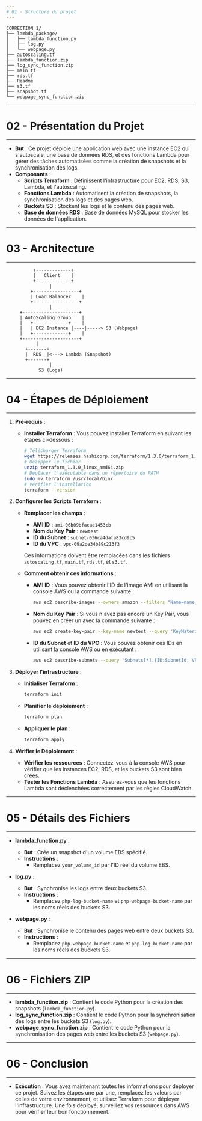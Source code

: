 ```yaml
---
# 01 - Structure du projet
---
```


```
CORRECTION 1/
├── lambda_package/
│   ├── lambda_function.py
│   ├── log.py
│   └── webpage.py
├── autoscaling.tf
├── lambda_function.zip
├── log_sync_function.zip
├── main.tf
├── rds.tf
├── Readme
├── s3.tf
├── snapshot.tf
└── webpage_sync_function.zip
```


---
# 02 - Présentation du Projet
---

   - **But** : Ce projet déploie une application web avec une instance EC2 qui s'autoscale, une base de données RDS, et des fonctions Lambda pour gérer des tâches automatisées comme la création de snapshots et la synchronisation des logs.
   - **Composants** :
     - **Scripts Terraform** : Définissent l'infrastructure pour EC2, RDS, S3, Lambda, et l'autoscaling.
     - **Fonctions Lambda** : Automatisent la création de snapshots, la synchronisation des logs et des pages web.
     - **Buckets S3** : Stockent les logs et le contenu des pages web.
     - **Base de données RDS** : Base de données MySQL pour stocker les données de l'application.


---
# 03 - Architecture
---


```
          +-------------+
          |   Client    |
          +-------------+
                |
         +-----------------+
         | Load Balancer    |
         +-----------------+
                |
     +---------------------+
     | AutoScaling Group    |
     |   +-------------+    |
     |   | EC2 Instance |----|-----> S3 (Webpage)
     |   +-------------+    |
     +---------------------+
           |
       +-------+
       |  RDS  |<---> Lambda (Snapshot)
       +-------+
                |
            S3 (Logs)
```

---
# 04 - Étapes de Déploiement
---

   1. **Pré-requis** :
      - **Installer Terraform** : Vous pouvez installer Terraform en suivant les étapes ci-dessous :
        ```sh
        # Télécharger Terraform
        wget https://releases.hashicorp.com/terraform/1.3.0/terraform_1.3.0_linux_amd64.zip
        # Dézipper le fichier
        unzip terraform_1.3.0_linux_amd64.zip
        # Déplacer l'exécutable dans un répertoire du PATH
        sudo mv terraform /usr/local/bin/
        # Vérifier l'installation
        terraform --version
        ```

   2. **Configurer les Scripts Terraform** :
      - **Remplacer les champs** :
        - **AMI ID** : `ami-06b09bfacae1453cb`
        - **Nom du Key Pair** : `newtest`
        - **ID du Subnet** : `subnet-036ca4dafa83cd9c5`
        - **ID du VPC** : `vpc-09a2de34b89c213f3`

        Ces informations doivent être remplacées dans les fichiers `autoscaling.tf`, `main.tf`, `rds.tf`, et `s3.tf`.

      - **Comment obtenir ces informations** :
        - **AMI ID** : Vous pouvez obtenir l'ID de l'image AMI en utilisant la console AWS ou la commande suivante :
          ```sh
          aws ec2 describe-images --owners amazon --filters "Name=name,Values=amzn-ami-hvm-*" --query 'Images[*].[ImageId,Name]' --output text
          ```
        - **Nom du Key Pair** : Si vous n'avez pas encore un Key Pair, vous pouvez en créer un avec la commande suivante :
          ```sh
          aws ec2 create-key-pair --key-name newtest --query 'KeyMaterial' --output text > newtest.pem
          ```
        - **ID du Subnet** et **ID du VPC** : Vous pouvez obtenir ces IDs en utilisant la console AWS ou en exécutant :
          ```sh
          aws ec2 describe-subnets --query 'Subnets[*].{ID:SubnetId, VPC:VpcId}' --output table
          ```

   3. **Déployer l'infrastructure** :
      - **Initialiser Terraform** :
        ```sh
        terraform init
        ```
      - **Planifier le déploiement** :
        ```sh
        terraform plan
        ```
      - **Appliquer le plan** :
        ```sh
        terraform apply
        ```

   4. **Vérifier le Déploiement** :
      - **Vérifier les ressources** : Connectez-vous à la console AWS pour vérifier que les instances EC2, RDS, et les buckets S3 sont bien créés.
      - **Tester les Fonctions Lambda** : Assurez-vous que les fonctions Lambda sont déclenchées correctement par les règles CloudWatch.


---
# 05 - Détails des Fichiers
---

   - **lambda_function.py** :
     - **But** : Crée un snapshot d'un volume EBS spécifié.
     - **Instructions** :
       - Remplacez `your_volume_id` par l'ID réel du volume EBS.
   
   - **log.py** :
     - **But** : Synchronise les logs entre deux buckets S3.
     - **Instructions** :
       - Remplacez `php-log-bucket-name` et `php-webpage-bucket-name` par les noms réels des buckets S3.

   - **webpage.py** :
     - **But** : Synchronise le contenu des pages web entre deux buckets S3.
     - **Instructions** :
       - Remplacez `php-webpage-bucket-name` et `php-log-bucket-name` par les noms réels des buckets S3.

---
# 06 - Fichiers ZIP
---

   - **lambda_function.zip** : Contient le code Python pour la création des snapshots (`lambda_function.py`).
   - **log_sync_function.zip** : Contient le code Python pour la synchronisation des logs entre les buckets S3 (`log.py`).
   - **webpage_sync_function.zip** : Contient le code Python pour la synchronisation des pages web entre les buckets S3 (`webpage.py`).

---
# 06 - Conclusion
---

   - **Exécution** : Vous avez maintenant toutes les informations pour déployer ce projet. Suivez les étapes une par une, remplacez les valeurs par celles de votre environnement, et utilisez Terraform pour déployer l'infrastructure. Une fois déployé, surveillez vos ressources dans AWS pour vérifier leur bon fonctionnement.
